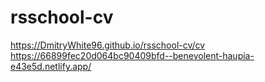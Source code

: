# rsschool-cv
https://DmitryWhite96.github.io/rsschool-cv/cv
https://66899fec20d064bc90409bfd--benevolent-haupia-e43e5d.netlify.app/
